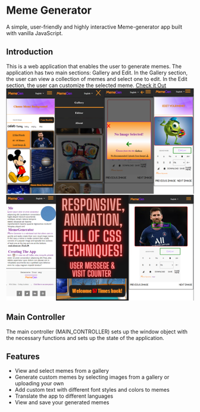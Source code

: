 # Meme Generator
A simple, user-friendly and highly interactive Meme-generator app built with vanilla JavaScript.
 ## Introduction
 This is a web application that enables the user to generate memes. The application has two main sections: Gallery and Edit. In the Gallery section, the user can view a collection of memes and select one to edit. In the Edit section, the user can customize the selected meme.
[Check it Out](https://ozzaken.github.io/meme-generator/)
<img src="assets/img/readme/1.png" alt="App Introduction">
<img src="assets/img/readme/2.png" alt="App Introduction">


## Main Controller
The main controller (MAIN_CONTROLLER) sets up the window object with the necessary functions and sets up the state of the application.

## Features
- View and select memes from a gallery
- Generate custom memes by selecting images from a gallery or uploading your own
- Add custom text with different font styles and colors to memes
- Translate the app to different languages
- View and save your generated memes